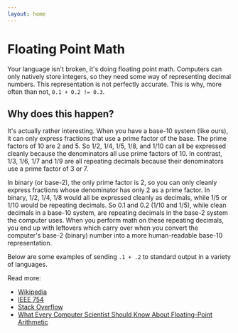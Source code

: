 ```yaml
---
layout: home
---
```


# Floating Point Math

Your language isn't broken, it's doing floating point math. Computers can only
natively store integers, so they need some way of representing decimal numbers.
This representation is not perfectly accurate. This is why, more often than not,
`0.1 + 0.2 != 0.3`.

## Why does this happen?

It's actually rather interesting. When you have a base-10 system (like ours), it
can only express fractions that use a prime factor of the base. The prime
factors of 10 are 2 and 5. So 1/2, 1/4, 1/5, 1/8, and 1/10 can all be expressed
cleanly because the denominators all use prime factors of 10. In contrast, 1/3,
1/6, 1/7 and 1/9 are all repeating decimals because their denominators use a
prime factor of 3 or 7.

In binary (or base-2), the only prime factor is 2, so you can only cleanly
express fractions whose denominator has only 2 as a prime factor. In binary,
1/2, 1/4, 1/8 would all be expressed cleanly as decimals, while 1/5 or 1/10
would be repeating decimals. So 0.1 and 0.2 (1/10 and 1/5), while clean decimals
in a base-10 system, are repeating decimals in the base-2 system the computer
uses. When you perform math on these repeating decimals, you end up with
leftovers which carry over when you convert the computer's base-2 (binary)
number into a more human-readable base-10 representation.

Below are some examples of sending `.1 + .2` to standard output in a variety of
languages.

Read more:  
- [Wikipedia](http://en.wikipedia.org/wiki/Floating_point)
- [IEEE 754](https://standards.ieee.org/standard/754-2008.html)
- [Stack Overflow](http://stackoverflow.com/questions/588004/is-javascripts-math-broken/588014)
- [What Every Computer Scientist Should Know About Floating-Point
  Arithmetic](http://docs.oracle.com/cd/E19957-01/806-3568/ncg_goldberg.html)
